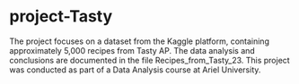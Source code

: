 # project-Tasty
The project focuses on a dataset from the Kaggle platform, containing approximately 5,000 recipes from Tasty AP.
The data analysis and conclusions are documented in the file Recipes_from_Tasty_23.
This project was conducted as part of a Data Analysis course at Ariel University.

